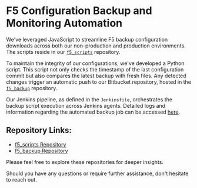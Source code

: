 # F5 Configuration Backup and Monitoring Automation

We've leveraged JavaScript to streamline F5 backup configuration downloads across both our non-production and production environments. The scripts reside in our [`f5_scripts`](https://stash.mgmt.local/projects/MERC/repos/f5_scripts/browse) repository.

To maintain the integrity of our configurations, we've developed a Python script. This script not only checks the timestamp of the last configuration commit but also compares the latest backup with fresh files. Any detected changes trigger an automatic push to our Bitbucket repository, hosted in the [`f5_backup`](https://stash.mgmt.local/projects/MERC/repos/f5_backup/browse?at=refs%2Fheads%2Fmaster) repository.

Our Jenkins pipeline, as defined in the `Jenkinsfile`, orchestrates the backup script execution across Jenkins agents. Detailed logs and information regarding the automated backup job can be accessed [here](https://jenkins.dev.tools.mdgapp.net/job/Mercury-Devops/job/f5_automation/job/master/20/).

## Repository Links:
- [f5_scripts Repository](https://stash.mgmt.local/projects/MERC/repos/f5_scripts/browse)
- [f5_backup Repository](https://stash.mgmt.local/projects/MERC/repos/f5_backup/browse?at=refs%2Fheads%2Fmaster)

Please feel free to explore these repositories for deeper insights.

Should you have any questions or require further assistance, don't hesitate to reach out.


